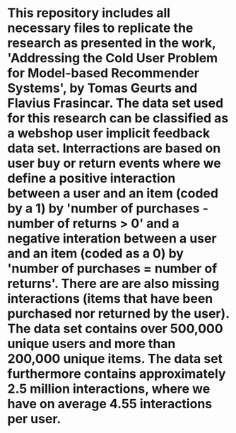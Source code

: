 # This repository includes all necessary files to replicate the research as presented in the work, 'Addressing the Cold User Problem for Model-based Recommender Systems', by Tomas Geurts and Flavius Frasincar. The data set used for this research can be classified as a webshop user implicit feedback data set. Interractions are based on user buy or return events where we define a positive interaction between a user and an item (coded by a 1) by 'number of purchases - number of returns > 0' and a negative interation between a user and an item (coded as a 0) by 'number of purchases = number of returns'. There are are also missing interactions (items that have been purchased nor returned by the user). The data set contains over 500,000 unique users and more than 200,000 unique items. The data set furthermore contains approximately 2.5 million interactions, where we have on average 4.55 interactions per user.
